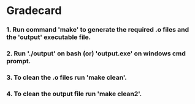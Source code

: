 # Gradecard
### 1. Run command 'make' to generate the required .o files and the 'output' executable file.
### 2. Run './output' on bash (or) 'output.exe' on windows cmd prompt.
### 3. To clean the .o files run 'make clean'.
### 4. To clean the output file run 'make clean2'.
